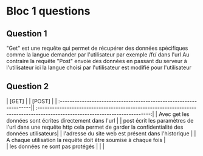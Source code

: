 # Bloc 1 questions
## Question 1 
"Get" est une requête qui permet de récupérer des données spécifiques comme la langue demander par l'utilisateur par exemple /fr/ dans l'url 
Au contraire la requête "Post" envoie des données en passant du serveur à l'utilisateur ici la langue choisi par l'utilisateur est modifié pour l'utilisateur

## Question 2

| [GET] |                                                            | [POST] | 
| :------------------------------------------------------------------|| :----------------------------------------------------------------------------------------------------------------------------:|
| Avec get les données sont écrites directement dans l'url |         | post écrit les paramètres de l'url dans une requête http cela permet de garder la confidentialité des données utilisateurs|
| l'adresse du site web est présent dans l'historique |              | A chaque utilisation la requête doit être soumise à chaque fois |                                                       
| les données ne sont pas protégés |  |  |                                 
   
 

